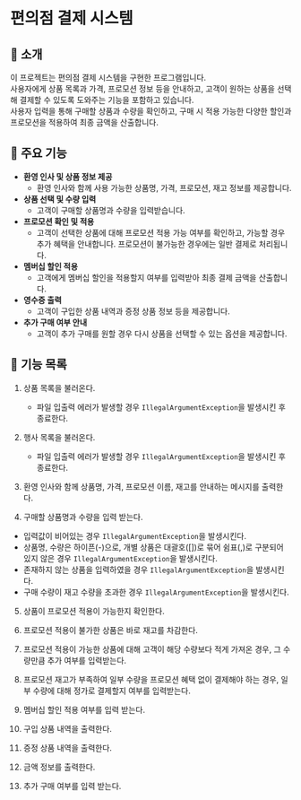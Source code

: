 # 편의점 결제 시스템

## 🚀️ 소개

이 프로젝트는 편의점 결제 시스템을 구현한 프로그램입니다.   
사용자에게 상품 목록과 가격, 프로모션 정보 등을 안내하고, 고객이 원하는 상품을 선택해 결제할 수 있도록 도와주는 기능을 포함하고 있습니다.     
사용자 입력을 통해 구매할 상품과 수량을 확인하고, 구매 시 적용 가능한 다양한 할인과 프로모션을 적용하여 최종 금액을 산출합니다.

## 🚀️ 주요 기능

- **환영 인사 및 상품 정보 제공**
    - 환영 인사와 함께 사용 가능한 상품명, 가격, 프로모션, 재고 정보를 제공합니다.
- **상품 선택 및 수량 입력**
    - 고객이 구매할 상품명과 수량을 입력받습니다.
- **프로모션 확인 및 적용**
    - 고객이 선택한 상품에 대해 프로모션 적용 가능 여부를 확인하고, 가능할 경우 추가 혜택을 안내합니다. 프로모션이 불가능한 경우에는 일반 결제로 처리됩니다.
- **멤버십 할인 적용**
    - 고객에게 멤버십 할인을 적용할지 여부를 입력받아 최종 결제 금액을 산출합니다.
- **영수증 출력**
    - 고객이 구입한 상품 내역과 증정 상품 정보 등을 제공합니다.
- **추가 구매 여부 안내**
    - 고객이 추가 구매를 원할 경우 다시 상품을 선택할 수 있는 옵션을 제공합니다.

## 🚀️ 기능 목록

1. 상품 목록을 불러온다.
    - 파일 입출력 에러가 발생할 경우 `IllegalArgumentException`을 발생시킨 후 종료한다.

2. 행사 목록을 불러온다.
    - 파일 입출력 에러가 발생할 경우 `IllegalArgumentException`을 발생시킨 후 종료한다.

3. 환영 인사와 함께 상품명, 가격, 프로모션 이름, 재고를 안내하는 메시지를 출력한다.

4. 구매할 상품명과 수량을 입력 받는다.

- 입력값이 비어있는 경우 `IllegalArgumentException`을 발생시킨다.
- 상품명, 수량은 하이픈(-)으로, 개별 상품은 대괄호([])로 묶어 쉼표(,)로 구분되어 있지 않은 경우 `IllegalArgumentException`을 발생시킨다.
- 존재하지 않는 상품을 입력하였을 경우 `IllegalArgumentException`을 발생시킨다.
- 구매 수량이 재고 수량을 초과한 경우 `IllegalArgumentException`을 발생시킨다.

5. 상품이 프로모션 적용이 가능한지 확인한다.

6. 프로모션 적용이 불가한 상품은 바로 재고를 차감한다.

7. 프로모션 적용이 가능한 상품에 대해 고객이 해당 수량보다 적게 가져온 경우, 그 수량만큼 추가 여부를 입력받는다.

8. 프로모션 재고가 부족하여 일부 수량을 프로모션 혜택 없이 결제해야 하는 경우, 일부 수량에 대해 정가로 결제할지 여부를 입력받는다.

9. 멤버십 할인 적용 여부를 입력 받는다.

10. 구입 상품 내역을 출력한다.

11. 증정 상품 내역을 출력한다.

12. 금액 정보를 출력한다.

13. 추가 구매 여부를 입력 받는다. 

